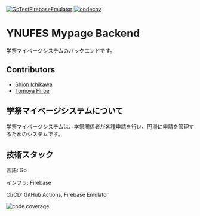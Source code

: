 [![GoTestFirebaseEmulator](https://github.com/shion1305/ynufes-mypage-backend/actions/workflows/go%20test.yml/badge.svg)](https://github.com/shion1305/ynufes-mypage-backend/actions/workflows/go%20test.yml)
[![codecov](https://codecov.io/gh/shion1305/ynufes-mypage-backend/branch/main/graph/badge.svg?token=X7PA73LZS2)](https://codecov.io/gh/shion1305/ynufes-mypage-backend)

# YNUFES Mypage Backend

学祭マイページシステムのバックエンドです。

## Contributors
- [Shion Ichikawa](https://github.com/shion1305)
- [Tomoya Hiroe](https://github.com/tomoyahiroe)

## 学祭マイページシステムについて
学祭マイページシステムは、学祭関係者が各種申請を行い、円滑に申請を管理するためのシステムです。

## 技術スタック
言語: Go

インフラ: Firebase

CI/CD: GitHub Actions, Firebase Emulator

![code coverage](https://codecov.io/gh/shion1305/ynufes-mypage-backend/branch/main/graphs/sunburst.svg?token=X7PA73LZS2)
